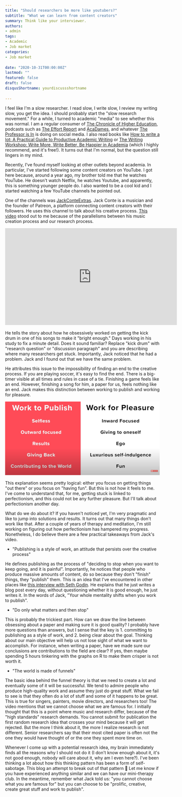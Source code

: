 ```yaml
---
title: "Should researchers be more like youtubers?"
subtitle: "What we can learn from content creators"
summary: Think like your interviewer.
authors:
- admin
tags:
- Academic
- Job market
categories:
- Job market

date: "2020-10-31T00:00:00Z"
lastmod: ""
featured: false
draft: false
disqusShortname: yourdiscussshortname

---
```


I feel like I'm a slow researcher. I read slow, I write slow, I review my writing slow, you get the idea. I should probably start the "slow research movement." For a while, I turned to academic "media" to see whether this was normal. I am a regular consumer of [The Chronicle of Higher Education](https://www.chronicle.com/), podcasts such as [The Effort Report](https://effortreport.libsyn.com/) and [AcaDames](https://www.acadamespodcast.com/episodes), and whatever [The Professor is In](https://www.facebook.com/TheProfessorIsIn) is doing on social media. I also read books like [How to write a lot: A Practical Guide to Productive Academic Writing](https://www.amazon.com/-/es/Paul-J-Silvia/dp/1433829738/ref=pd_lpo_14_t_0/139-8005541-4099351?_encoding=UTF8&pd_rd_i=1433829738&pd_rd_r=cd3071f8-d0af-42c5-89fa-52a8af47bcd6&pd_rd_w=c7FdZ&pd_rd_wg=yJDpw&pf_rd_p=16b28406-aa34-451d-8a2e-b3930ada000c&pf_rd_r=EB57K7EK0WM9Z7V5JHT4&psc=1&refRID=EB57K7EK0WM9Z7V5JHT4) or [The Writing Workshop: Write More, Write Better, Be Happier in Academia](https://osf.io/n8pc3/) (which I highly recommend, and it's free!). It turns out that I'm normal, but the question still lingers in my mind.

Recently, I've found myself looking at other outlets beyond academia. In particular, I've started following some content creators on YouTube. I got here because, around a year ago, my brother told me that he watches YouTube. He doesn't watch Netflix, he watches Youtube, and apparently, this is something younger people do. I also wanted to be a cool kid and I started watching a few YouTube channels he pointed out.

One of the channels was [JackConteExtras](https://www.youtube.com/user/JackConteExtras). Jack Conte is a musician and the founder of Patreon, a platform connecting content creators with their followers. He uses this channel to talk about his creative process. [This video](https://www.youtube.com/watch?v=5EuWCFCgy58&t) stood out to me because of the parallelisms between his music creation process and our research process. 

<iframe width="560" height="315" src="https://www.youtube.com/embed/5EuWCFCgy58" title="YouTube video player" frameborder="0" allow="accelerometer; autoplay; clipboard-write; encrypted-media; gyroscope; picture-in-picture" allowfullscreen></iframe>

He tells the story about how he obsessively worked on getting the kick drum in one of his songs to make it "bright enough." Days working in his study to fix a minute detail. Does it sound familiar? Replace "kick drum" with "research question" or "discussion paragraph" and you are describing where many researchers get stuck. Importantly, Jack noticed that he had a problem. Jack and I found out that we have the same problem.

He attributes this issue to the impossibility of finding an end to the creative process. If you are playing soccer, it's easy to find the end. There is a big-timer visible at all times and rules in case of a tie. Finishing a game feels like an end. However, finishing a song for him, a paper for us, feels nothing like an end. Jack makes this distinction between working to publish and working for pleasure.

![Image](jack_conte.png)

This explanation seems pretty logical: either you focus on getting things "out there" or you focus on "having fun". But this is not how it feels to me. I've come to understand that, for me, getting stuck is linked to perfectionism, and this could not be any further pleasure. But I'll talk about perfectionism another day.

What do we do about it? If you haven't noticed yet, I'm very pragmatic and like to jump into solutions and results. It turns out that many things don't work like that. After a couple of years of therapy and meditation, I'm still working on figuring out how perfectionism has hampered my progress. Nonetheless, I do believe there are a few practical takeaways from Jack's video.

- "Publishing is a style of work, an attitude that persists over the creative process"

He defines publishing as the process of "deciding to stop when you want to keep going, and it is painful". Importantly, he notices that people who produce massive amounts of content, do so because they don't "finish" things, they "publish" them. This is an idea that I've encountered in other places like [this interview with Seth Godin](https://open.spotify.com/episode/4Q1SPppkreCKcqYUy0ppQH?si=GSERrIY-SRyUA4mo1J7p6A&dl_branch=1). He explains that he just writes a blog post every day, without questioning whether it is good enough, he just writes it. In the words of Jack, "Your whole mentality shifts when you work to publish".

- "Do only what matters and then stop"

This is probably the trickiest part. How can we draw the line between obsessing about a paper and making sure it is good quality? I probably have more questions than answers, but I sense that the key is 1. committing to publishing as a style of work, and 2. being clear about the goal. Thinking about our main objective will help us not lose sight of what we want to accomplish. For instance, when writing a paper, have we made sure our conclusions are contributions to the field are clear? If yes, then maybe spending 5 hours tinkering with the graphs on R to make them crisper is not worth it.

- "The world is made of funnels"

The basic idea behind the funnel theory is that we need to create a lot and eventually some of it will be successful. We tend to admire people who produce high-quality work and assume they just do great stuff. What we fail to see is that they often do a lot of stuff and some of it happens to be great. This is true for singers, painters, movie directors, and researchers too! The video mentions that we cannot choose what we are famous for. I initially thought that this is a point where music and research differ, because of the "high standards" research demands. You cannot submit for publication the first random research idea that crosses your mind because it will get rejected. But the more I think about it, the more I realize research is not different. Senior researchers say that their most cited paper is often not the one they would have thought of or the one they spent more time on.

Whenever I come up with a potential research idea, my brain immediately finds all the reasons why I should not do it (I don't know enough about it, it's not good enough, nobody will care about it, why am I even here?). I've been thinking a lot about how this thinking pattern has been a form of self-sabotage. This blog an attempt to break out of that pattern 🤭 Let me know if you have experienced anything similar and we can have our mini-therapy club. In the meantime, remember what Jack told us: "you cannot choose what you are famous for" but you can choose to be "prolific, creative, create great stuff and work to publish".